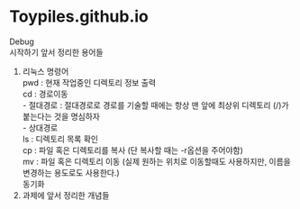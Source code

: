 # Toypiles.github.io
Debug <br>
시작하기 앞서 정리한 용어들
<ol>
  <li>리눅스 명령어</li>
  pwd : 현재 작업중인 디렉토리 정보 출력 <br>
  cd : 경로이동 <br>
  - 절대경로 : 절대경로로 경로를 기술할 때에는 항상 맨 앞에 최상위 디렉토리 (/)가 붙는다는 것을 명심하자 <br>
  - 상대경로 <br>
  ls : 디렉토리 목록 확인 <br>
  cp : 파일 혹은 디렉토리를 복사 (단 복사할 때는 -r옵션을 주어야함) <br>
  mv : 파일 혹은 디렉토리 이동 (실제 원하는 위치로 이동할때도 사용하지만, 이름을 변경하는 용도로도 사용한다.) <br>
  동기화  <br>
 <li>과제에 앞서 정리한 개념들</li>
  
</ol>
